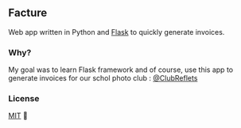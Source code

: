 Facture
-------

Web app written in Python and [Flask](http://flask.pocoo.org/) to quickly generate invoices. 

### Why? 

My goal was to learn Flask framework and of course, use this app to generate invoices for our schol photo club :  [@ClubReflets](https://github.com/ClubReflets) 

### License 
[MIT](LICENSE) :blue_heart:
